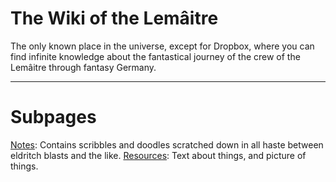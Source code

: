<!-- TITLE: The Wiki of the Lemâitre -->
<!-- SUBTITLE: Tidbits, nibbles, and ounces of very important information about the people of the Lemâitre -->

# The Wiki of the Lemâitre
The only known place in the universe, except for Dropbox, where you can find infinite knowledge about the fantastical journey of the crew of the Lemâitre through fantasy Germany.


-----

# Subpages
[Notes](/notes): Contains scribbles and doodles scratched down in all haste between eldritch blasts and the like.
[Resources](/resources): Text about things, and picture of things.